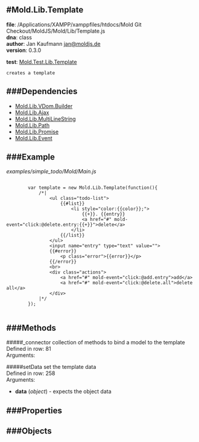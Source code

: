 
#Mold.Lib.Template
---------------------------------------

__file__: /Applications/XAMPP/xamppfiles/htdocs/Mold Git Checkout/MoldJS/Mold/Lib/Template.js  
__dna__: class  
__author__: Jan Kaufmann <jan@moldjs.de>  
__version__: 0.3.0  
	

__test__: [Mold.Test.Lib.Template](../../Mold/Test/Lib/Template.md) 



	creates a template


###Dependencies
--------------

* [Mold.Lib.VDom.Builder](../../Mold/Lib/VDom/Builder.md) 
* [Mold.Lib.Ajax](../../Mold/Lib/Ajax.md) 
* [Mold.Lib.MultiLineString](../../Mold/Lib/MultiLineString.md) 
* [Mold.Lib.Path](../../Mold/Lib/Path.md) 
* [Mold.Lib.Promise](../../Mold/Lib/Promise.md) 
* [Mold.Lib.Event](../../Mold/Lib/Event.md) 


###Example
--------------
*examples/simple_todo/Mold/Main.js*

```

		var template = new Mold.Lib.Template(function(){
			/*|
				<ul class="todo-list">
					{{#list}}
						<li style="color:{{color}};">
							{{+}}. {{entry}}
							<a href="#" mold-event="click:@delete.entry:{{+}}">delete</a>
						</li>
					{{/list}}
				</ul>
				<input name="entry" type="text" value="">
				{{#error}}
					<p class="error">{{error}}</p>
				{{/error}}
				<br>
				<div class="actions">
					<a href="#" mold-event="click:@add.entry">add</a>
					<a href="#" mold-event="click:@delete.all">delete all</a>
				</div>
			|*/
		});
		
```



   
###Methods
--------------

#####_connector
	collection of methods to bind a model to the template  
Defined in row: 81   
Arguments: 




#####setData
	set the template data  
Defined in row: 258   
Arguments: 

* __data__ (_object_) - expects the object data 



   
###Properties
-------------

 

###Objects
------------


		
